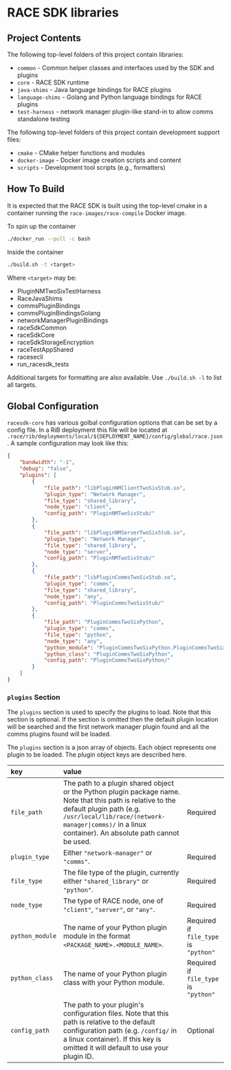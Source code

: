 # RACE SDK libraries


## Project Contents

The following top-level folders of this project contain libraries:

* `common` - Common helper classes and interfaces used by the SDK and plugins
* `core` - RACE SDK runtime
* `java-shims` - Java language bindings for RACE plugins
* `language-shims` - Golang and Python language bindings for RACE plugins
* `test-harness` - network manager plugin-like stand-in to allow comms standalone testing

The following top-level folders of this project contain development support
files:

* `cmake` - CMake helper functions and modules
* `docker-image` - Docker image creation scripts and content
* `scripts` - Development tool scripts (e.g., formatters)

## How To Build

It is expected that the RACE SDK is built using the top-level cmake in a container running the
`race-images/race-compile` Docker image.

To spin up the container
```bash
./docker_run --pull -c bash
```

Inside the container
```bash
./build.sh -t <target>
```

Where `<target>` may be:
- PluginNMTwoSixTestHarness
- RaceJavaShims
- commsPluginBindings
- commsPluginBindingsGolang
- networkManagerPluginBindings
- raceSdkCommon
- raceSdkCore
- raceSdkStorageEncryption
- raceTestAppShared
- racesecli
- run_racesdk_tests

Additional targets for formatting are also available. Use `./build.sh -l` to list all targets. 

## Global Configuration

`racesdk-core` has various golbal configuration options that can be set by a config file. In a RiB deployment this file will be located at `.race/rib/deployments/local/${DEPLOYMENT_NAME}/config/global/race.json`. A sample configuration may look like this:

```json
{
    "bandwidth": "-1",
    "debug": "false",
    "plugins": [
        {
            "file_path": "libPluginNMClientTwoSixStub.so",
            "plugin_type": "Network Manager",
            "file_type": "shared_library",
            "node_type": "client",
            "config_path": "PluginNMTwoSixStub/"
        },
        {
            "file_path": "libPluginNMServerTwoSixStub.so",
            "plugin_type": "Network Manager",
            "file_type": "shared_library",
            "node_type": "server",
            "config_path": "PluginNMTwoSixStub/"
        },
        {
            "file_path": "libPluginCommsTwoSixStub.so",
            "plugin_type": "comms",
            "file_type": "shared_library",
            "node_type": "any",
            "config_path": "PluginCommsTwoSixStub/"
        },
        {
            "file_path": "PluginCommsTwoSixPython",
            "plugin_type": "comms",
            "file_type": "python",
            "node_type": "any",
            "python_module": "PluginCommsTwoSixPython.PluginCommsTwoSixPython",
            "python_class": "PluginCommsTwoSixPython",
            "config_path": "PluginCommsTwoSixPython/"
        }
    ]
}
```

### `plugins` Section

The `plugins` section is used to specify the plugins to load. Note that this section is optional. If the section is omitted then the default plugin location will be searched and the first network manager plugin found and all the comms plugins found will be loaded.

The `plugins` section is a json array of objects. Each object represents one plugin to be loaded. The plugin object keys are described here.

|key|value||
|:-|:-|:-|
|`file_path`|The path to a plugin shared object or the Python plugin package name. Note that this path is relative to the default plugin path (e.g. <code>/usr/local/lib/race/(network-manager\|comms)/</code> in a linux container). An absolute path cannot be used.|Required|
|`plugin_type`|Either `"network-manager"` or `"comms"`.|Required|
|`file_type`|The file type of the plugin, currently either `"shared_library"` or `"python"`.|Required|
|`node_type`|The type of RACE node, one of `"client"`, `"server"`, or `"any"`.|Required|
|`python_module`|The name of your Python plugin module in the format `<PACKAGE_NAME>.<MODULE_NAME>`.|Required if `file_type` is `"python"`|
|`python_class`|The name of your Python plugin class with your Python module.|Required if `file_type` is `"python"`||
|`config_path`|The path to your plugin's configuration files. Note that this path is relative to the default configuration path (e.g. `/config/` in a linux container). If this key is omitted it will default to use your plugin ID.|Optional|

